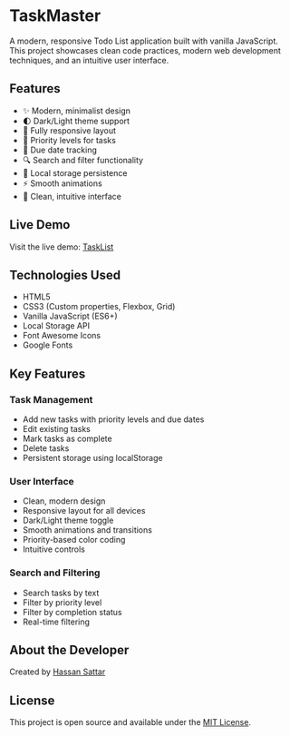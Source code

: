 # TaskMaster

A modern, responsive Todo List application built with vanilla JavaScript. This project showcases clean code practices, modern web development techniques, and an intuitive user interface.

## Features

- ✨ Modern, minimalist design
- 🌓 Dark/Light theme support
- 📱 Fully responsive layout
- 🎯 Priority levels for tasks
- 📅 Due date tracking
- 🔍 Search and filter functionality
- 💾 Local storage persistence
- ⚡ Smooth animations
- 🎨 Clean, intuitive interface

## Live Demo

Visit the live demo: [TaskList](https://hassansattar3.github.io/TodoList/)

## Technologies Used

- HTML5
- CSS3 (Custom properties, Flexbox, Grid)
- Vanilla JavaScript (ES6+)
- Local Storage API
- Font Awesome Icons
- Google Fonts

## Key Features

### Task Management
- Add new tasks with priority levels and due dates
- Edit existing tasks
- Mark tasks as complete
- Delete tasks
- Persistent storage using localStorage

### User Interface
- Clean, modern design
- Responsive layout for all devices
- Dark/Light theme toggle
- Smooth animations and transitions
- Priority-based color coding
- Intuitive controls

### Search and Filtering
- Search tasks by text
- Filter by priority level
- Filter by completion status
- Real-time filtering

## About the Developer

Created by [Hassan Sattar](https://github.com/HassanSattar3)

## License

This project is open source and available under the [MIT License](LICENSE).
